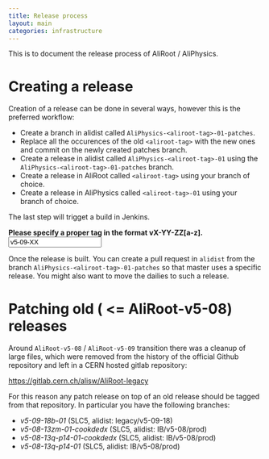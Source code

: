 ```yaml
---
title: Release process
layout: main
categories: infrastructure
---
```


This is to document the release process of AliRoot / AliPhysics.

# Creating a release

Creation of a release can be done in several ways, however this is the preferred workflow:

* Create a branch in alidist called `AliPhysics-<aliroot-tag>-01-patches`.
* Replace all the occurences of the old `<aliroot-tag>` with the new ones and commit on the newly created patches branch.
* Create a release in alidist called `AliPhysics-<aliroot-tag>-01` using the `AliPhysics-<aliroot-tag>-01-patches` branch.
* Create a release in AliRoot called `<aliroot-tag>` using your branch of choice.
* Create a release in AliPhysics called `<aliroot-tag>-01` using your branch of choice.

The last step will trigget a build in Jenkins.

<script>
function update() {
  var targetMatcher = /(v[0-9]-[0-9][0-9]-[0-9][0-9])[a-z]*/;
  var release = document.getElementById("release").value;
  var match = release.match(targetMatcher);
  if (match === null) {
    document.getElementById("errorDiv").style.display = "block";
    document.getElementById("workDiv").style.display = "none";
    return;
  }
  document.getElementById("errorDiv").style.display = "none";
  var target = match[1];
  
  document.getElementById("alidist_target").value = "AliPhysics-" + target + "-01-patches";
  document.getElementById("alidist_tag").value = "AliPhysics-" + release + "-01";
  document.getElementById("alidist_title").value = "AliPhysics-" + release + "-01";
  document.getElementById("alidist_button").innerHTML = "Create tag for alidist@" + "AliPhysics-" + release + "-01";
  document.getElementById("aliroot_target").value = target + "-patches";
  document.getElementById("aliroot_tag").value = release;
  document.getElementById("aliroot_title").value = release;
  document.getElementById("aliroot_button").innerHTML = "Create tag for AliRoot@" + release;
  document.getElementById("aliphysics_target").value = target + "-01-patches"
  document.getElementById("aliphysics_tag").value = release + "-01";
  document.getElementById("aliphysics_title").value = release + "-01";
  document.getElementById("aliphysics_button").innerHTML = "Create tag for AliPhysics@" + release + "-01";
  document.getElementById("workDiv").style.display = "block";
}
</script>
<div id="errorDiv"><strong>Please specify a proper tag in the format vX-YY-ZZ[a-z].</strong></div>
<form>
  <input id="release" type="text" onkeyup="update()" onload="update()" value="v5-09-XX">
</form>
<div id="workDiv" style="display: none;">
<form target="_blank">
  <input id="alidist_target" type="hidden" name="target">
  <input id="alidist_tag" type="hidden" name="tag">
  <input id="alidist_title" type="hidden" name="title">
  <button id="alidist_button" type="submit" method="get" target="_blank" formaction="https://github.com/alisw/alidist/releases/new">Create alidist release</button>
</form>
<br/>
<form target="_blank">
  <input id="aliroot_target" type="hidden" name="target">
  <input id="aliroot_tag" type="hidden" name="tag">
  <input id="aliroot_title" type="hidden" name="title">
  <button id="aliroot_button" type="submit" method="get" target="_blank" formaction="https://github.com/alisw/AliRoot/releases/new">Create AliRoot release</button>
</form>
<br/>
<form target="_blank">
  <input id="aliphysics_target" type="hidden" name="target">
  <input id="aliphysics_tag" type="hidden" name="tag">
  <input id="aliphysics_title" type="hidden" name="title">
  <button id="aliphysics_button" type="submit" method="get" target="_blank" formaction="https://github.com/alisw/AliRoot/releases/new">Create AliPhysics release</button>
</form>
<br/>
</div>

Once the release is built. You can create a pull request in `alidist` from the branch `AliPhysics-<aliroot-tag>-01-patches` so that master uses a specific release. You might also want to move the dailies to such a release.

# Patching old ( <= AliRoot-v5-08) releases

Around `AliRoot-v5-08` / `AliRoot-v5-09` transition there
was a cleanup of large files, which were removed from the history of the official Github repository and left in a CERN hosted gitlab repository:

https://gitlab.cern.ch/alisw/AliRoot-legacy

For this reason any patch release on top of an old release should be tagged from that repository. In particular you have the following branches:

 * *v5-09-18b-01* (SLC5, alidist: legacy/v5-09-18)
 * *v5-08-13zm-01-cookdedx* (SLC5, alidist: IB/v5-08/prod)
 * *v5-08-13q-p14-01-cookdedx* (SLC5, alidist: IB/v5-08/prod)
 * *v5-08-13q-p14-01* (SLC5, alidist: IB/v5-08/prod)
 
